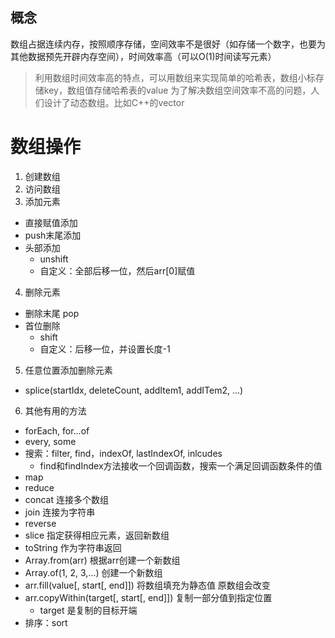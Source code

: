 ## 概念
数组占据连续内存，按照顺序存储，空间效率不是很好（如存储一个数字，也要为其他数据预先开辟内存空间），时间效率高（可以O(1)时间读写元素）
  > 利用数组时间效率高的特点，可以用数组来实现简单的哈希表，数组小标存储key，数组值存储哈希表的value
  > 为了解决数组空间效率不高的问题，人们设计了动态数组。比如C++的vector



# 数组操作
1. 创建数组
2. 访问数组
3. 添加元素
  - 直接赋值添加
  - push末尾添加
  - 头部添加
    - unshift
    - 自定义：全部后移一位，然后arr[0]赋值
4. 删除元素
  - 删除末尾 pop
  - 首位删除
    - shift
    - 自定义：后移一位，并设置长度-1

5. 任意位置添加删除元素
  - splice(startIdx, deleteCount, addItem1, addITem2, ...)


6. 其他有用的方法
  
  - forEach, for...of
  - every, some
  - 搜索：filter, find，indexOf, lastIndexOf, inlcudes
    - find和findIndex方法接收一个回调函数，搜索一个满足回调函数条件的值
  - map
  - reduce
  - concat 连接多个数组
  - join 连接为字符串
  - reverse
  - slice 指定获得相应元素，返回新数组
  - toString 作为字符串返回
  - Array.from(arr) 根据arr创建一个新数组
  - Array.of(1, 2, 3,...) 创建一个新数组
  - arr.fill(value[, start[, end]]) 将数组填充为静态值 原数组会改变
  - arr.copyWithin(target[, start[, end]]) 复制一部分值到指定位置
    - target 是复制的目标开端
  - 排序：sort
